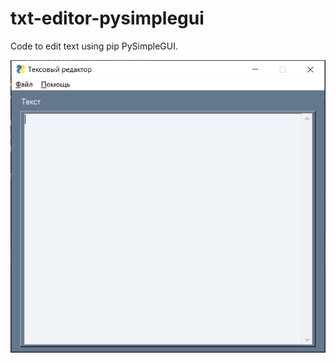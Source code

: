# txt-editor-pysimplegui
Code to edit text using pip PySimpleGUI.

![alt tag](https://github.com/ddovi/txt-editor-pysimplegui/blob/main/Screenshot_2.png?raw=true)
